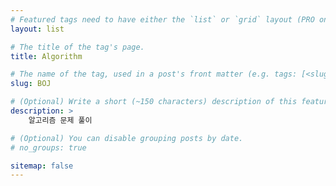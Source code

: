 ```yaml
---
# Featured tags need to have either the `list` or `grid` layout (PRO only).
layout: list

# The title of the tag's page.
title: Algorithm

# The name of the tag, used in a post's front matter (e.g. tags: [<slug>]).
slug: BOJ

# (Optional) Write a short (~150 characters) description of this featured tag.
description: >
    알고리즘 문제 풀이

# (Optional) You can disable grouping posts by date.
# no_groups: true

sitemap: false
---
```


